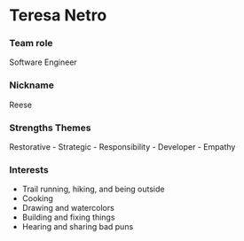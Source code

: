 # Teresa Netro

### Team role

Software Engineer

### Nickname

Reese

### Strengths Themes

Restorative - Strategic - Responsibility - Developer - Empathy

### Interests

- Trail running, hiking, and being outside
- Cooking
- Drawing and watercolors
- Building and fixing things
- Hearing and sharing bad puns
